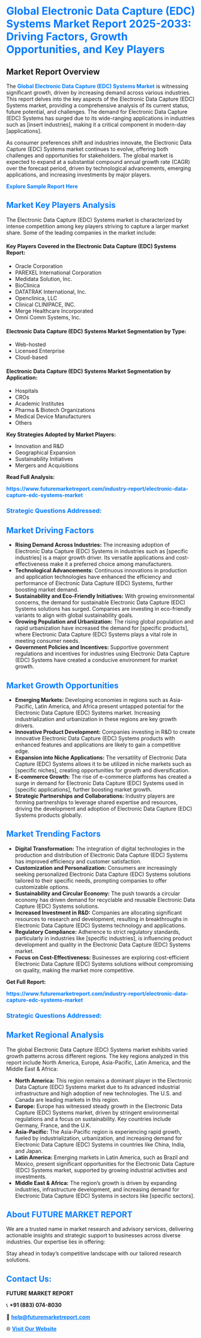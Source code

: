 <h1 style="color: #007BFF;">Global Electronic Data Capture (EDC) Systems Market Report 2025-2033: Driving Factors, Growth Opportunities, and Key Players</h1>

<section id="overview">
<h2>Market Report Overview</h2>
<p>The <a href="https://www.futuremarketreport.com/industry-report/electronic-data-capture-edc-systems-market" style="color: #007BFF; text-decoration: none;"><strong>Global Electronic Data Capture (EDC) Systems Market</strong></a> is witnessing significant growth, driven by increasing demand across various industries. This report delves into the key aspects of the Electronic Data Capture (EDC) Systems market, providing a comprehensive analysis of its current status, future potential, and challenges. The demand for Electronic Data Capture (EDC) Systems has surged due to its wide-ranging applications in industries such as [insert industries], making it a critical component in modern-day [applications].</p>
<p>As consumer preferences shift and industries innovate, the Electronic Data Capture (EDC) Systems market continues to evolve, offering both challenges and opportunities for stakeholders. The global market is expected to expand at a substantial compound annual growth rate (CAGR) over the forecast period, driven by technological advancements, emerging applications, and increasing investments by major players.</p>
</section>

<section id="overview">
<p><a href="https://www.futuremarketreport.com/request-sample/reportId=53728" style="color: #007BFF; text-decoration: none;"><strong>Explore Sample Report Here</strong></a></p>
</section>

<section id="key-players">
<h2 style="color: #007BFF;">Market Key Players Analysis</h2>
<p>The Electronic Data Capture (EDC) Systems market is characterized by intense competition among key players striving to capture a larger market share. Some of the leading companies in the market include:</p>
<h4>Key Players Covered in the Electronic Data Capture (EDC) Systems Report:</h4>
<ul><li>Oracle Corporation</li><li>PAREXEL International Corporation</li><li>Medidata Solution, Inc.</li><li>BioClinica</li><li>DATATRAK International, Inc.</li><li>Openclinica, LLC</li><li>Clinical CLINIPACE, INC.</li><li>Merge Healthcare Incorporated</li><li>Omni Comm Systems, Inc.</li></ul>
<h4>Electronic Data Capture (EDC) Systems Market Segmentation by Type:</h4>
<ul><li>Web-hosted</li><li>Licensed Enterprise</li><li>Cloud-based</li></ul>

<h4>Electronic Data Capture (EDC) Systems Market Segmentation by Application:</h4>
<ul><li>Hospitals</li><li>CROs</li><li>Academic Institutes</li><li>Pharma &amp; Biotech Organizations</li><li>Medical Device Manufacturers</li><li>Others</li></ul>
<p><strong>Key Strategies Adopted by Market Players:</strong></p>
<ul>
<li>Innovation and R&D</li>
<li>Geographical Expansion</li>
<li>Sustainability Initiatives</li>
<li>Mergers and Acquisitions</li>
</ul>
</section>

<section>
<p><strong>Read Full Analysis: </strong></p><a href="https://www.futuremarketreport.com/industry-report/electronic-data-capture-edc-systems-market" style="color: #007BFF; text-decoration: none;"><strong>https://www.futuremarketreport.com/industry-report/electronic-data-capture-edc-systems-market</strong></a>
<h3 style="color: #007BFF;">Strategic Questions Addressed:</h3>
</section>

<section id="driving-factors">
<h2 style="color: #007BFF;">Market Driving Factors</h2>
<ul>
<li><strong>Rising Demand Across Industries:</strong> The increasing adoption of Electronic Data Capture (EDC) Systems in industries such as [specific industries] is a major growth driver. Its versatile applications and cost-effectiveness make it a preferred choice among manufacturers.</li>
<li><strong>Technological Advancements:</strong> Continuous innovations in production and application technologies have enhanced the efficiency and performance of Electronic Data Capture (EDC) Systems, further boosting market demand.</li>
<li><strong>Sustainability and Eco-Friendly Initiatives:</strong> With growing environmental concerns, the demand for sustainable Electronic Data Capture (EDC) Systems solutions has surged. Companies are investing in eco-friendly variants to align with global sustainability goals.</li>
<li><strong>Growing Population and Urbanization:</strong> The rising global population and rapid urbanization have increased the demand for [specific products], where Electronic Data Capture (EDC) Systems plays a vital role in meeting consumer needs.</li>
<li><strong>Government Policies and Incentives:</strong> Supportive government regulations and incentives for industries using Electronic Data Capture (EDC) Systems have created a conducive environment for market growth.</li>
</ul>
</section>

<section id="growth-opportunities">
<h2 style="color: #007BFF;">Market Growth Opportunities</h2>
<ul>
<li><strong>Emerging Markets:</strong> Developing economies in regions such as Asia-Pacific, Latin America, and Africa present untapped potential for the Electronic Data Capture (EDC) Systems market. Increasing industrialization and urbanization in these regions are key growth drivers.</li>
<li><strong>Innovative Product Development:</strong> Companies investing in R&D to create innovative Electronic Data Capture (EDC) Systems products with enhanced features and applications are likely to gain a competitive edge.</li>
<li><strong>Expansion into Niche Applications:</strong> The versatility of Electronic Data Capture (EDC) Systems allows it to be utilized in niche markets such as [specific niches], creating opportunities for growth and diversification.</li>
<li><strong>E-commerce Growth:</strong> The rise of e-commerce platforms has created a surge in demand for Electronic Data Capture (EDC) Systems used in [specific applications], further boosting market growth.</li>
<li><strong>Strategic Partnerships and Collaborations:</strong> Industry players are forming partnerships to leverage shared expertise and resources, driving the development and adoption of Electronic Data Capture (EDC) Systems products globally.</li>
</ul>
</section>

<section id="trending-factors">
<h2 style="color: #007BFF;">Market Trending Factors</h2>
<ul>
<li><strong>Digital Transformation:</strong> The integration of digital technologies in the production and distribution of Electronic Data Capture (EDC) Systems has improved efficiency and customer satisfaction.</li>
<li><strong>Customization and Personalization:</strong> Consumers are increasingly seeking personalized Electronic Data Capture (EDC) Systems solutions tailored to their specific needs, prompting companies to offer customizable options.</li>
<li><strong>Sustainability and Circular Economy:</strong> The push towards a circular economy has driven demand for recyclable and reusable Electronic Data Capture (EDC) Systems solutions.</li>
<li><strong>Increased Investment in R&D:</strong> Companies are allocating significant resources to research and development, resulting in breakthroughs in Electronic Data Capture (EDC) Systems technology and applications.</li>
<li><strong>Regulatory Compliance:</strong> Adherence to strict regulatory standards, particularly in industries like [specific industries], is influencing product development and quality in the Electronic Data Capture (EDC) Systems market.</li>
<li><strong>Focus on Cost-Effectiveness:</strong> Businesses are exploring cost-efficient Electronic Data Capture (EDC) Systems solutions without compromising on quality, making the market more competitive.</li>
</ul>
</section>

<section>
<p><strong>Get Full Report: </strong></p><a href="https://www.futuremarketreport.com/industry-report/electronic-data-capture-edc-systems-market" style="color: #007BFF; text-decoration: none;"><strong>https://www.futuremarketreport.com/industry-report/electronic-data-capture-edc-systems-market</strong></a>
<h3 style="color: #007BFF;">Strategic Questions Addressed:</h3>
</section>


<section id="regional-analysis">
<h2 style="color: #007BFF;">Market Regional Analysis</h2>
<p>The global Electronic Data Capture (EDC) Systems market exhibits varied growth patterns across different regions. The key regions analyzed in this report include North America, Europe, Asia-Pacific, Latin America, and the Middle East & Africa:</p>
<ul>
<li><strong>North America:</strong> This region remains a dominant player in the Electronic Data Capture (EDC) Systems market due to its advanced industrial infrastructure and high adoption of new technologies. The U.S. and Canada are leading markets in this region.</li>
<li><strong>Europe:</strong> Europe has witnessed steady growth in the Electronic Data Capture (EDC) Systems market, driven by stringent environmental regulations and a focus on sustainability. Key countries include Germany, France, and the U.K.</li>
<li><strong>Asia-Pacific:</strong> The Asia-Pacific region is experiencing rapid growth, fueled by industrialization, urbanization, and increasing demand for Electronic Data Capture (EDC) Systems in countries like China, India, and Japan.</li>
<li><strong>Latin America:</strong> Emerging markets in Latin America, such as Brazil and Mexico, present significant opportunities for the Electronic Data Capture (EDC) Systems market, supported by growing industrial activities and investments.</li>
<li><strong>Middle East & Africa:</strong> The region’s growth is driven by expanding industries, infrastructure development, and increasing demand for Electronic Data Capture (EDC) Systems in sectors like [specific sectors].</li>
</ul>
</section>

<footer>
<h2 style="color: #007BFF;">About FUTURE MARKET REPORT</h2>
<p>We are a trusted name in market research and advisory services, delivering actionable insights and strategic support to businesses across diverse industries. Our expertise lies in offering:</p>

<p>Stay ahead in today’s competitive landscape with our tailored research solutions.</p>

<h2 style="color: #007BFF;">Contact Us:</h2>
<p><strong>FUTURE MARKET REPORT</strong></p>
<p>📞 <strong>+91 (883) 074-8030</strong></p>
<p>📧 <strong><a href="mailto:help@futuremarketreport.com" style="color: #007BFF;">help@futuremarketreport.com</a></strong></p>
<p>🌐 <strong><a href="https://www.futuremarketreport.com/" style="color: #007BFF;">Visit Our Website</a></strong></p>
</footer>